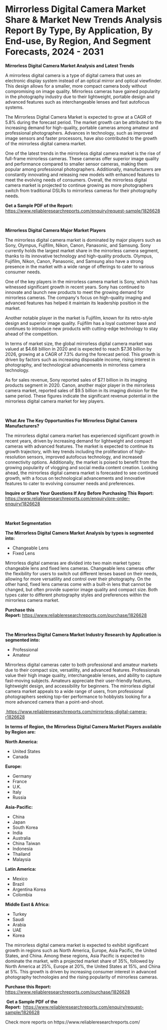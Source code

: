 <p><h1>Mirrorless Digital Camera Market Share & Market New Trends Analysis Report By Type, By Application, By End-use, By Region, And Segment Forecasts, 2024 - 2031</h1></p><p><strong>Mirrorless Digital Camera Market Analysis and Latest Trends</strong></p>
<p><p>A mirrorless digital camera is a type of digital camera that uses an electronic display system instead of an optical mirror and optical viewfinder. This design allows for a smaller, more compact camera body without compromising on image quality. Mirrorless cameras have gained popularity in the photography industry due to their lightweight, portable design and advanced features such as interchangeable lenses and fast autofocus systems.</p><p>The Mirrorless Digital Camera Market is expected to grow at a CAGR of 5.8% during the forecast period. The market growth can be attributed to the increasing demand for high-quality, portable cameras among amateur and professional photographers. Advances in technology, such as improved image sensors and faster processors, have also contributed to the growth of the mirrorless digital camera market.</p><p>One of the latest trends in the mirrorless digital camera market is the rise of full-frame mirrorless cameras. These cameras offer superior image quality and performance compared to smaller sensor cameras, making them popular among professional photographers. Additionally, manufacturers are constantly innovating and releasing new models with enhanced features to meet the evolving needs of consumers. Overall, the mirrorless digital camera market is projected to continue growing as more photographers switch from traditional DSLRs to mirrorless cameras for their photography needs.</p></p>
<p><strong>Get a Sample PDF of the Report:&nbsp;</strong> <a href="https://www.reliableresearchreports.com/enquiry/request-sample/1826628">https://www.reliableresearchreports.com/enquiry/request-sample/1826628</a></p>
<p>&nbsp;</p>
<p><strong>Mirrorless Digital Camera Major Market Players</strong></p>
<p><p>The mirrorless digital camera market is dominated by major players such as Sony, Olympus, Fujifilm, Nikon, Canon, Panasonic, and Samsung. Sony currently holds the largest market share in the mirrorless camera segment, thanks to its innovative technology and high-quality products. Olympus, Fujifilm, Nikon, Canon, Panasonic, and Samsung also have a strong presence in the market with a wide range of offerings to cater to various consumer needs.</p><p>One of the key players in the mirrorless camera market is Sony, which has witnessed significant growth in recent years. Sony has continued to innovate and launch new products to meet the growing demand for mirrorless cameras. The company's focus on high-quality imaging and advanced features has helped it maintain its leadership position in the market.</p><p>Another notable player in the market is Fujifilm, known for its retro-style design and superior image quality. Fujifilm has a loyal customer base and continues to introduce new products with cutting-edge technology to stay ahead of the competition.</p><p>In terms of market size, the global mirrorless digital camera market was valued at $4.68 billion in 2020 and is expected to reach $7.36 billion by 2026, growing at a CAGR of 7.3% during the forecast period. This growth is driven by factors such as increasing disposable income, rising interest in photography, and technological advancements in mirrorless camera technology.</p><p>As for sales revenue, Sony reported sales of $7.1 billion in its imaging products segment in 2020. Canon, another major player in the mirrorless camera market, reported sales of $9.5 billion in its imaging division for the same period. These figures indicate the significant revenue potential in the mirrorless digital camera market for key players.</p></p>
<p>&nbsp;</p>
<p><strong>What Are The Key Opportunities For Mirrorless Digital Camera Manufacturers?</strong></p>
<p><p>The mirrorless digital camera market has experienced significant growth in recent years, driven by increasing demand for lightweight and compact cameras with advanced features. The market is expected to continue its growth trajectory, with key trends including the proliferation of high-resolution sensors, improved autofocus technology, and increased connectivity options. Additionally, the market is poised to benefit from the growing popularity of vlogging and social media content creation. Looking ahead, the mirrorless digital camera market is forecasted to see continued growth, with a focus on technological advancements and innovative features to cater to evolving consumer needs and preferences.</p></p>
<p><strong>Inquire or Share Your Questions If Any Before Purchasing This Report:</strong> <a href="https://www.reliableresearchreports.com/enquiry/pre-order-enquiry/1826628">https://www.reliableresearchreports.com/enquiry/pre-order-enquiry/1826628</a></p>
<p>&nbsp;</p>
<p><strong>Market Segmentation</strong></p>
<p><strong>The Mirrorless Digital Camera Market Analysis by types is segmented into:</strong></p>
<p><ul><li>Changeable Lens</li><li>Fixed Lens</li></ul></p>
<p><p>Mirrorless digital cameras are divided into two main market types: changeable lens and fixed lens cameras. Changeable lens cameras offer the flexibility for users to switch out different lenses based on their needs, allowing for more versatility and control over their photography. On the other hand, fixed lens cameras come with a built-in lens that cannot be changed, but often provide superior image quality and compact size. Both types cater to different photography styles and preferences within the mirrorless camera market.</p></p>
<p><strong>Purchase this Report:&nbsp;</strong><a href="https://www.reliableresearchreports.com/purchase/1826628">https://www.reliableresearchreports.com/purchase/1826628</a></p>
<p>&nbsp;</p>
<p><strong>The Mirrorless Digital Camera Market Industry Research by Application is segmented into:</strong></p>
<p><ul><li>Professional</li><li>Amateur</li></ul></p>
<p><p>Mirrorless digital cameras cater to both professional and amateur markets due to their compact size, versatility, and advanced features. Professionals value their high image quality, interchangeable lenses, and ability to capture fast-moving subjects. Amateurs appreciate their user-friendly features, lightweight design, and accessibility for beginners. The mirrorless digital camera market appeals to a wide range of users, from professional photographers seeking top-tier performance to hobbyists looking for a more advanced camera than a point-and-shoot.</p></p>
<p><a href="https://www.reliableresearchreports.com/mirrorless-digital-camera-r1826628">&nbsp;https://www.reliableresearchreports.com/mirrorless-digital-camera-r1826628</a></p>
<p><strong>In terms of Region, the Mirrorless Digital Camera Market Players available by Region are:</strong></p>
<p>
    <p> <strong> North America: </strong>
        <ul>
            <li>United States</li>
            <li>Canada</li>
        </ul>
        </p> 
    <p> <strong> Europe: </strong>
        <ul>
            <li>Germany</li>
            <li>France</li>
            <li>U.K.</li>
            <li>Italy</li>
            <li>Russia</li>
        </ul>
        </p> 
    <p> <strong> Asia-Pacific: </strong>
        <ul>
            <li>China</li>
            <li>Japan</li>
            <li>South Korea</li>
            <li>India</li>
            <li>Australia</li>
            <li>China Taiwan</li>
            <li>Indonesia</li>
            <li>Thailand</li>
            <li>Malaysia</li>
        </ul>
        </p> 
    <p> <strong> Latin America: </strong>
        <ul>
            <li>Mexico</li>
            <li>Brazil</li>
            <li>Argentina Korea</li>
            <li>Colombia</li>
        </ul>
        </p> 
    <p> <strong> Middle East & Africa: </strong>
        <ul>
            <li>Turkey</li>
            <li>Saudi</li>
            <li>Arabia</li>
            <li>UAE</li>
            <li>Korea</li>
        </ul>
    </p>
    </p>
<p><p>The mirrorless digital camera market is expected to exhibit significant growth in regions such as North America, Europe, Asia Pacific, the United States, and China. Among these regions, Asia Pacific is expected to dominate the market, with a projected market share of 35%, followed by North America at 25%, Europe at 20%, the United States at 15%, and China at 5%. This growth is driven by increasing consumer interest in advanced photography technologies and the rising popularity of mirrorless cameras.</p></p>
<p><strong>Purchase this Report: </strong><a href="https://www.reliableresearchreports.com/purchase/1826628">https://www.reliableresearchreports.com/purchase/1826628</a></p>
<p>&nbsp;<strong>Get a Sample PDF of the Report:&nbsp;&nbsp;</strong><a href="https://www.reliableresearchreports.com/enquiry/request-sample/1826628">https://www.reliableresearchreports.com/enquiry/request-sample/1826628</a></p>
<p><strong></strong></p>
<p>Check more reports on https://www.reliableresearchreports.com/</p>